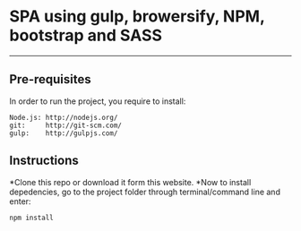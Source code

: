 # SPA using gulp, browersify, NPM, bootstrap and SASS
----

## Pre-requisites

In order to run the project, you require to install:
```
Node.js: http://nodejs.org/
git:     http://git-scm.com/
gulp:    http://gulpjs.com/
```
## Instructions

*Clone this repo or download it form this website.
*Now to install depedencies, go to the project folder through terminal/command line
and enter:
```
npm install

```